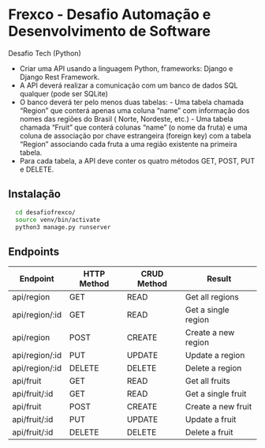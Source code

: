 
# Frexco - Desafio Automação e Desenvolvimento de Software

Desafio Tech (Python)

- Criar uma API usando a linguagem Python, frameworks: Django e Django Rest Framework.
- A API deverá realizar a comunicação com um banco de dados SQL qualquer (pode ser SQLite)
- O banco deverá ter pelo menos duas tabelas: 
         - Uma tabela chamada “Region” que conterá apenas uma coluna “name” com informação dos nomes das regiões do Brasil ( Norte, Nordeste, etc.)
         - Uma tabela chamada “Fruit” que conterá colunas “name” (o nome da fruta) e uma coluna de associação por chave estrangeira (foreign key) com a tabela “Region” associando cada fruta a uma região existente na primeira tabela.
- Para cada tabela, a API deve conter os quatro métodos GET, POST, PUT e DELETE.





## Instalação


```bash
  cd desafiofrexco/
  source venv/bin/activate
  python3 manage.py runserver
```
## Endpoints

| Endpoint  |  HTTP Method  | CRUD Method  |  Result  |
| ------------------- | ------------------- | ------------------- | ------------------- |
|  api/region |  GET |  READ |  Get all regions |
|  api/region/:id |  GET |  READ |  Get a single region |
|  api/region |  POST |  CREATE |  Create a new region |
|  api/region/:id |  PUT |  UPDATE |  Update a region |
|  api/region/:id |  DELETE |  DELETE |  Delete a region |
|  api/fruit |  GET |  READ |  Get all fruits |
|  api/fruit/:id |  GET |  READ |  Get a single fruit |
|  api/fruit |  POST |  CREATE |  Create a new fruit |
|  api/fruit/:id |  PUT |  UPDATE |  Update a fruit |
|  api/fruit/:id |  DELETE |  DELETE |  Delete a fruit |
